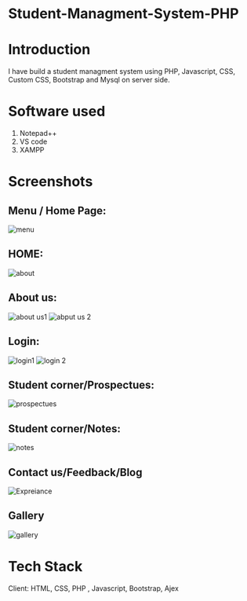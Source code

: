# Student-Managment-System-PHP

# Introduction
I have build a student managment system using PHP, Javascript, CSS, Custom CSS, Bootstrap and Mysql on server side. 

# Software used
1. Notepad++
2. VS code
3. XAMPP

# Screenshots
## Menu / Home Page:
![menu](  ![1](https://github.com/DevilHand420/Student-Managment-System-PHP/assets/104151198/713b93a5-af1d-4907-823f-c4ed8c5eca39)
 )
## HOME:
![about]()
## About us:
![about us1]()
![abput us 2]()
## Login:
![login1]()
![login 2]()
## Student corner/Prospectues:
![prospectues]()
## Student corner/Notes:
![notes]()
## Contact us/Feedback/Blog
![Expreiance]()
## Gallery
![gallery]()


# Tech Stack
Client: HTML, CSS, PHP , Javascript, Bootstrap, Ajex
